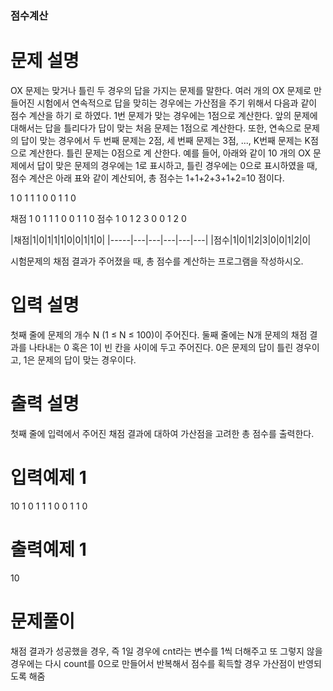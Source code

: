 ### 점수계산

# 문제 설명

OX 문제는 맞거나 틀린 두 경우의 답을 가지는 문제를 말한다. 여러 개의 OX 문제로 만들어진 
시험에서 연속적으로 답을 맞히는 경우에는 가산점을 주기 위해서 다음과 같이 점수 계산을 하기
로 하였다. 1번 문제가 맞는 경우에는 1점으로 계산한다. 앞의 문제에 대해서는 답을 틀리다가 
답이 맞는 처음 문제는 1점으로 계산한다. 또한, 연속으로 문제의 답이 맞는 경우에서 두 번째 
문제는 2점, 세 번째 문제는 3점, ..., K번째 문제는 K점으로 계산한다. 틀린 문제는 0점으로 계
산한다.
예를 들어, 아래와 같이 10 개의 OX 문제에서 답이 맞은 문제의 경우에는 1로 표시하고, 
틀린 경우에는 0으로 표시하였을 때, 점수 계산은 아래 표와 같이 계산되어, 
총 점수는 1+1+2+3+1+2=10 점이다.

1 0 1 1 1 0 0 1 1 0

채점 1 0 1 1 1 0 0 1 1 0
점수 1 0 1 2 3 0 0 1 2 0

|채점|1|0|1|1|1|0|0|1|1|0|
|-----|---|---|---|---|---|
|점수|1|0|1|2|3|0|0|1|2|0|

시험문제의 채점 결과가 주어졌을 때, 총 점수를 계산하는 프로그램을 작성하시오. 

# 입력 설명

첫째 줄에 문제의 개수 N (1 ≤ N ≤ 100)이 주어진다. 둘째 줄에는 N개 문제의 채점 결과를 
나타내는 0 혹은 1이 빈 칸을 사이에 두고 주어진다. 0은 문제의 답이 틀린 경우이고, 
1은 문제의 답이 맞는 경우이다. 

# 출력 설명

첫째 줄에 입력에서 주어진 채점 결과에 대하여 가산점을 고려한 총 점수를 출력한다. 

# 입력예제 1

10
1 0 1 1 1 0 0 1 1 0

# 출력예제 1

10

# 문제풀이
채점 결과가 성공했을 경우, 즉 1일 경우에 cnt라는 변수를 1씩 더해주고 또 그렇지 않을경우에는 다시 count를 0으로 만들어서 반복해서 점수를 획득할 경우 가산점이 반영되도록 해줌 